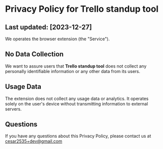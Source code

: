 # Privacy Policy for Trello standup tool

## Last updated: [2023-12-27]

We operates the browser extension (the "Service").

## No Data Collection

We want to assure users that **Trello standup tool** does not collect any personally identifiable information or any other data from its users.

## Usage Data

The extension does not collect any usage data or analytics. It operates solely on the user's device without transmitting information to external servers.

## Questions

If you have any questions about this Privacy Policy, please contact us at cesar2535+dev@gmail.com
